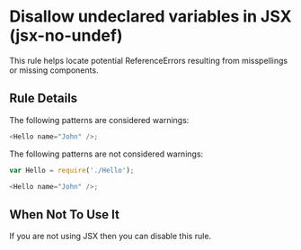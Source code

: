 # Disallow undeclared variables in JSX (jsx-no-undef)

This rule helps locate potential ReferenceErrors resulting from misspellings or missing components.

## Rule Details

The following patterns are considered warnings:

```js
<Hello name="John" />;
```

The following patterns are not considered warnings:

```js
var Hello = require('./Hello');

<Hello name="John" />;
```

## When Not To Use It

If you are not using JSX then you can disable this rule.
